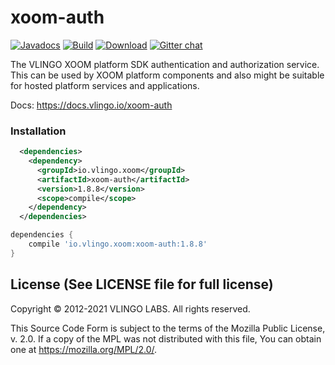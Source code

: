 # xoom-auth

[![Javadocs](http://javadoc.io/badge/io.vlingo.xoom/xoom-auth.svg?color=brightgreen)](http://javadoc.io/doc/io.vlingo.xoom/xoom-auth) [![Build](https://github.com/vlingo/xoom-auth/workflows/Build/badge.svg)](https://github.com/vlingo/xoom-auth/actions?query=workflow%3ABuild) [![Download](https://img.shields.io/maven-central/v/io.vlingo.xoom/xoom-auth?label=maven)](https://search.maven.org/artifact/io.vlingo.xoom/xoom-auth) [![Gitter chat](https://badges.gitter.im/gitterHQ/gitter.png)](https://gitter.im/vlingo-platform-java/community)

The VLINGO XOOM platform SDK authentication and authorization service. This can be used by XOOM platform components and also might be suitable for hosted platform services and applications.

Docs: https://docs.vlingo.io/xoom-auth

### Installation

```xml
  <dependencies>
    <dependency>
      <groupId>io.vlingo.xoom</groupId>
      <artifactId>xoom-auth</artifactId>
      <version>1.8.8</version>
      <scope>compile</scope>
    </dependency>
  </dependencies>
```

```gradle
dependencies {
    compile 'io.vlingo.xoom:xoom-auth:1.8.8'
}
```

License (See LICENSE file for full license)
-------------------------------------------
Copyright © 2012-2021 VLINGO LABS. All rights reserved.

This Source Code Form is subject to the terms of the
Mozilla Public License, v. 2.0. If a copy of the MPL
was not distributed with this file, You can obtain
one at https://mozilla.org/MPL/2.0/.
